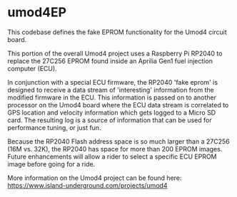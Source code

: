 # umod4EP
This codebase defines the fake EPROM functionality for the Umod4 circuit board.

This portion of the overall Umod4 project uses a Raspberry Pi RP2040 to replace
the 27C256 EPROM found inside an Aprilia Gen1 fuel injection computer (ECU).

In conjunction with a special ECU firmware, the RP2040 'fake eprom' is designed
to receive a data stream of 'interesting' information from the modified firmware
in the ECU. This information is passed on to another processor on the Umod4 board
where the ECU data stream is correlated to GPS location and velocity information
which gets logged to a Micro SD card. The resulting log is a source of information
that can be used for performance tuning, or just fun.

Because the RP2040 Flash address space is so much larger than a 27C256 (16M vs. 32K),
the RP2040 has space for more than 200 EPROM images. Future enhancements will allow
a rider to select a specific ECU EPROM image before going for a ride.

More information on the Umod4 project can be found here:
https://www.island-underground.com/projects/umod4
